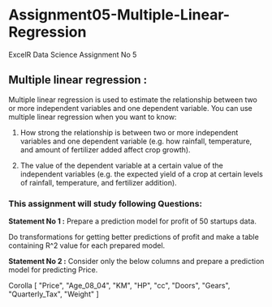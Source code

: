 # Assignment05-Multiple-Linear-Regression
ExcelR Data Science Assignment No 5

## Multiple linear regression :
Multiple linear regression is used to estimate the relationship between two or more independent variables and one dependent variable. You can use multiple linear regression when you want to know:

1. How strong the relationship is between two or more independent variables and one dependent variable (e.g. how rainfall, temperature, and amount of fertilizer added affect crop growth).

2. The value of the dependent variable at a certain value of the independent variables (e.g. the expected yield of a crop at certain levels of rainfall, temperature, and fertilizer addition).

### This assignment will study following Questions:
**Statement No 1 :** Prepare a prediction model for profit of 50 startups data.<br>

Do transformations for getting better predictions of profit and make a table containing R^2 value for each prepared model.

**Statement No 2 :** Consider only the below columns and prepare a prediction model for predicting Price.

Corolla [ "Price", "Age_08_04", "KM", "HP", "cc", "Doors", "Gears", "Quarterly_Tax", "Weight" ]


